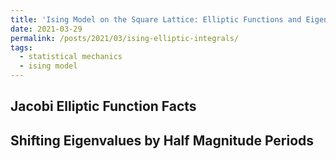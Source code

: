 ```yaml
---
title: 'Ising Model on the Square Lattice: Elliptic Functions and Eigenvalues'
date: 2021-03-29
permalink: /posts/2021/03/ising-elliptic-integrals/
tags:
  - statistical mechanics
  - ising model
---
```


## Jacobi Elliptic Function Facts

## Shifting Eigenvalues by Half Magnitude Periods

## 
